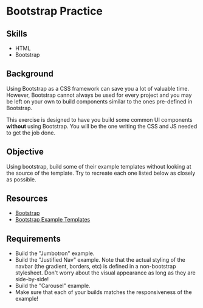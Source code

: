 Bootstrap Practice
=============

Skills
-----------
- HTML
- Bootstrap

Background
------------
Using Bootstrap as a CSS framework can save you a lot of valuable time.  However, Bootstrap cannot always be used for every project and you may be left on your own to build components similar to the ones pre-defined in Bootstrap.

This exercise is designed to have you build some common UI components <strong> without </strong> using Bootstrap.  You will be the one writing the CSS and JS needed to get the job done.

Objective
--------
Using bootstrap, build some of their example templates without looking at the source of the template. Try to recreate each one listed below as closely as possible.


Resources
----------
- <a href="http://getbootstrap.com/">Bootstrap</a>
- <a href="http://getbootstrap.com/getting-started/#examples">Bootstrap Example Templates</a>

Requirements
----------
- Build the "Jumbotron" example.
- Build the "Justified Nav" example. Note that the actual styling of the navbar (the gradient, borders, etc) is defined in a non-bootstrap stylesheet. Don't worry about the visual appearance as long as they are side-by-side!
- Build the "Carousel" example.
- Make sure that each of your builds matches the responsiveness of the example!
